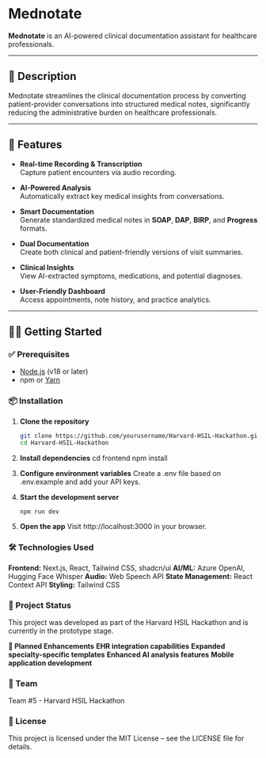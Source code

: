 # Mednotate

**Mednotate** is an AI-powered clinical documentation assistant for healthcare professionals.

---

## 📝 Description

Mednotate streamlines the clinical documentation process by converting patient-provider conversations into structured medical notes, significantly reducing the administrative burden on healthcare professionals.

---

## 🚀 Features

- **Real-time Recording & Transcription**  
  Capture patient encounters via audio recording.

- **AI-Powered Analysis**  
  Automatically extract key medical insights from conversations.

- **Smart Documentation**  
  Generate standardized medical notes in **SOAP**, **DAP**, **BIRP**, and **Progress** formats.

- **Dual Documentation**  
  Create both clinical and patient-friendly versions of visit summaries.

- **Clinical Insights**  
  View AI-extracted symptoms, medications, and potential diagnoses.

- **User-Friendly Dashboard**  
  Access appointments, note history, and practice analytics.

---

## 🧑‍💻 Getting Started

### ✅ Prerequisites

- [Node.js](https://nodejs.org/) (v18 or later)
- npm or [Yarn](https://yarnpkg.com/)

### 📦 Installation

1. **Clone the repository**
   ```bash
   git clone https://github.com/yourusername/Harvard-HSIL-Hackathon.git
   cd Harvard-HSIL-Hackathon
   ```
2. **Install dependencies**
   cd frontend
   npm install
   
3. **Configure environment variables**
   Create a .env file based on .env.example and add your API keys.
   
5. **Start the development server**
   ```
   npm run dev
   ```
6. **Open the app**
   Visit http://localhost:3000 in your browser.

### 🛠️ Technologies Used

**Frontend:** Next.js, React, Tailwind CSS, shadcn/ui
**AI/ML:** Azure OpenAI, Hugging Face Whisper
**Audio:** Web Speech API
**State Management:** React Context API
**Styling:** Tailwind CSS

### 📌 Project Status

This project was developed as part of the Harvard HSIL Hackathon and is currently in the prototype stage.

**🔮 Planned Enhancements**
**EHR integration capabilities**
**Expanded specialty-specific templates**
**Enhanced AI analysis features**
**Mobile application development**


### 👥 Team 

Team #5 - Harvard HSIL Hackathon

### 📄 License

This project is licensed under the MIT License – see the LICENSE file for details.



